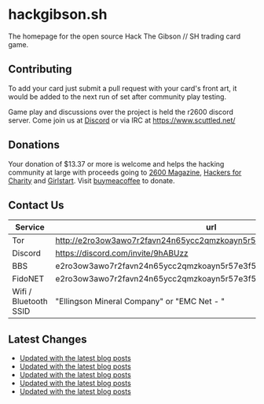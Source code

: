 # hackgibson.sh
The homepage for the open source Hack The Gibson // SH trading card game.


## Contributing

To add your card just submit a pull request with your card's front art, it would be added to the next run of set after community play testing.

Game play and discussions over the project is held the r2600 discord server. Come join us at [Discord](https://discord.com/invite/9hABUzz) or via IRC at https://www.scuttled.net/


## Donations

Your donation of $13.37 or more is welcome and helps the hacking community at large with proceeds going to [2600 Magazine](https://2600.com/), [Hackers for Charity](https://hackersforcharity.org) and [Girlstart](https://girlstart.org).  Visit [buymeacoffee](https://www.buymeacoffee.com/hackgibson.sh) to donate.


## Contact Us

Service | url
-|-
Tor | http://e2ro3ow3awo7r2favn24n65ycc2qmzkoayn5r57e3f56nvjwdcgg32ad.onion
Discord | https://discord.com/invite/9hABUzz
BBS | e2ro3ow3awo7r2favn24n65ycc2qmzkoayn5r57e3f56nvjwdcgg32ad.onion:23
FidoNET | e2ro3ow3awo7r2favn24n65ycc2qmzkoayn5r57e3f56nvjwdcgg32ad.onion:24554
Wifi / Bluetooth SSID | "Ellingson Mineral Company" or "EMC Net - <fidonet address>"

## Latest Changes
<!-- BLOG-POST-LIST:START -->
- [Updated with the latest blog posts](https://github.com/DFW2600/hackgibson.sh/commit/bc46c377aa40e8b56f83749a8ab687e8f7024c0b)
- [Updated with the latest blog posts](https://github.com/DFW2600/hackgibson.sh/commit/14528735bfde145a1fad9212179dd510319b13aa)
- [Updated with the latest blog posts](https://github.com/DFW2600/hackgibson.sh/commit/b5c5dd7bb3909f06b8ab3dc4f9c68e7f3ba9ba8a)
- [Updated with the latest blog posts](https://github.com/DFW2600/hackgibson.sh/commit/b1e2177d933192f993989de0ea5fbaf398e0b367)
- [Updated with the latest blog posts](https://github.com/DFW2600/hackgibson.sh/commit/7a697675664a1b60d65857bb7c8a1d314150f6da)
<!-- BLOG-POST-LIST:END -->
